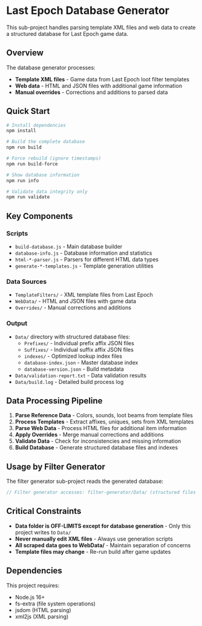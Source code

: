 # Last Epoch Database Generator

This sub-project handles parsing template XML files and web data to create a structured database for Last Epoch game data.

## Overview

The database generator processes:
- **Template XML files** - Game data from Last Epoch loot filter templates
- **Web data** - HTML and JSON files with additional game information
- **Manual overrides** - Corrections and additions to parsed data

## Quick Start

```bash
# Install dependencies
npm install

# Build the complete database
npm run build

# Force rebuild (ignore timestamps)
npm run build-force

# Show database information
npm run info

# Validate data integrity only
npm run validate
```

## Key Components

### Scripts
- `build-database.js` - Main database builder
- `database-info.js` - Database information and statistics
- `html-*-parser.js` - Parsers for different HTML data types
- `generate-*-templates.js` - Template generation utilities

### Data Sources
- `TemplateFilters/` - XML template files from Last Epoch
- `WebData/` - HTML and JSON files with game data
- `Overrides/` - Manual corrections and additions

### Output
- `Data/` directory with structured database files:
  - `Prefixes/` - Individual prefix affix JSON files
  - `Suffixes/` - Individual suffix affix JSON files  
  - `indexes/` - Optimized lookup index files
  - `database-index.json` - Master database index
  - `database-version.json` - Build metadata
- `Data/validation-report.txt` - Data validation results
- `Data/build.log` - Detailed build process log

## Data Processing Pipeline

1. **Parse Reference Data** - Colors, sounds, loot beams from template files
2. **Process Templates** - Extract affixes, uniques, sets from XML templates
3. **Parse Web Data** - Process HTML files for additional item information
4. **Apply Overrides** - Merge manual corrections and additions
5. **Validate Data** - Check for inconsistencies and missing information
6. **Build Database** - Generate structured database files and indexes

## Usage by Filter Generator

The filter generator sub-project reads the generated database:
```javascript
// Filter generator accesses: filter-generator/Data/ (structured files and indexes)
```

## Critical Constraints

- **Data folder is OFF-LIMITS except for database generation** - Only this project writes to `Data/`
- **Never manually edit XML files** - Always use generation scripts
- **All scraped data goes to WebData/** - Maintain separation of concerns
- **Template files may change** - Re-run build after game updates

## Dependencies

This project requires:
- Node.js 16+
- fs-extra (file system operations)
- jsdom (HTML parsing)
- xml2js (XML parsing)